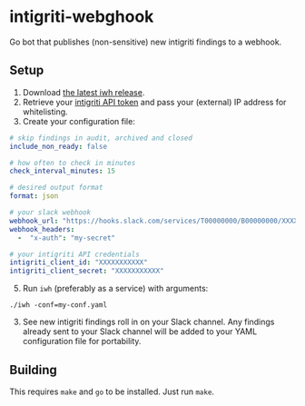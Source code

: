 intigriti-webghook
========================
Go bot that publishes (non-sensitive) new intigriti findings to a webhook.

## Setup
1. Download [the latest iwh release](https://github.com/hazcod/intigriti-webhook/releases).
2. Retrieve your [intigriti API token](https://intigriti.com/) and pass your (external) IP address for whitelisting.
4. Create your configuration file:
```yaml
# skip findings in audit, archived and closed
include_non_ready: false

# how often to check in minutes
check_interval_minutes: 15

# desired output format
format: json

# your slack webhook
webhook_url: "https://hooks.slack.com/services/T00000000/B00000000/XXXXXXXXXXXXXXXXXXXXXXXX"
webhook_headers:
  -  "x-auth": "my-secret"

# your intigriti API credentials
intigriti_client_id: "XXXXXXXXXXX"
intigriti_client_secret: "XXXXXXXXXXX"
```
5. Run `iwh` (preferably as a service) with arguments:
```shell
./iwh -conf=my-conf.yaml
```
3. See new intigriti findings roll in on your Slack channel.
Any findings already sent to your Slack channel will be added to your YAML configuration file for portability.

## Building
This requires `make` and `go` to be installed.
Just run `make`.
